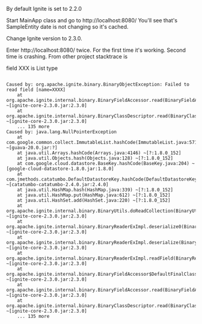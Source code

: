 By default Ignite is set to 2.2.0

Start MainApp class and go to http://localhost:8080/
You'll see that's SampleEntity date is not changing so it's cached.

Change Ignite version to 2.3.0.

Enter http://localhost:8080/ twice. For the first time it's working. Second time is crashing. 
 From other project stacktrace is 
 
 
 field XXX is List<DatastoreKey> type
```

Caused by: org.apache.ignite.binary.BinaryObjectException: Failed to read field [name=XXXX]
	at org.apache.ignite.internal.binary.BinaryFieldAccessor.read(BinaryFieldAccessor.java:168) ~[ignite-core-2.3.0.jar:2.3.0]
	at org.apache.ignite.internal.binary.BinaryClassDescriptor.read(BinaryClassDescriptor.java:843) ~[ignite-core-2.3.0.jar:2.3.0]
	... 135 more
Caused by: java.lang.NullPointerException
	at com.google.common.collect.ImmutableList.hashCode(ImmutableList.java:571) ~[guava-20.0.jar:?]
	at java.util.Arrays.hashCode(Arrays.java:4146) ~[?:1.8.0_152]
	at java.util.Objects.hash(Objects.java:128) ~[?:1.8.0_152]
	at com.google.cloud.datastore.BaseKey.hashCode(BaseKey.java:204) ~[google-cloud-datastore-1.8.0.jar:1.8.0]
	at com.jmethods.catatumbo.DefaultDatastoreKey.hashCode(DefaultDatastoreKey.java:134) ~[catatumbo-catatumbo-2.4.0.jar:2.4.0]
	at java.util.HashMap.hash(HashMap.java:339) ~[?:1.8.0_152]
	at java.util.HashMap.put(HashMap.java:612) ~[?:1.8.0_152]
	at java.util.HashSet.add(HashSet.java:220) ~[?:1.8.0_152]
	at org.apache.ignite.internal.binary.BinaryUtils.doReadCollection(BinaryUtils.java:2093) ~[ignite-core-2.3.0.jar:2.3.0]
	at org.apache.ignite.internal.binary.BinaryReaderExImpl.deserialize0(BinaryReaderExImpl.java:1914) ~[ignite-core-2.3.0.jar:2.3.0]
	at org.apache.ignite.internal.binary.BinaryReaderExImpl.deserialize(BinaryReaderExImpl.java:1714) ~[ignite-core-2.3.0.jar:2.3.0]
	at org.apache.ignite.internal.binary.BinaryReaderExImpl.readField(BinaryReaderExImpl.java:1982) ~[ignite-core-2.3.0.jar:2.3.0]
	at org.apache.ignite.internal.binary.BinaryFieldAccessor$DefaultFinalClassAccessor.read0(BinaryFieldAccessor.java:679) ~[ignite-core-2.3.0.jar:2.3.0]
	at org.apache.ignite.internal.binary.BinaryFieldAccessor.read(BinaryFieldAccessor.java:164) ~[ignite-core-2.3.0.jar:2.3.0]
	at org.apache.ignite.internal.binary.BinaryClassDescriptor.read(BinaryClassDescriptor.java:843) ~[ignite-core-2.3.0.jar:2.3.0]
	... 135 more

```